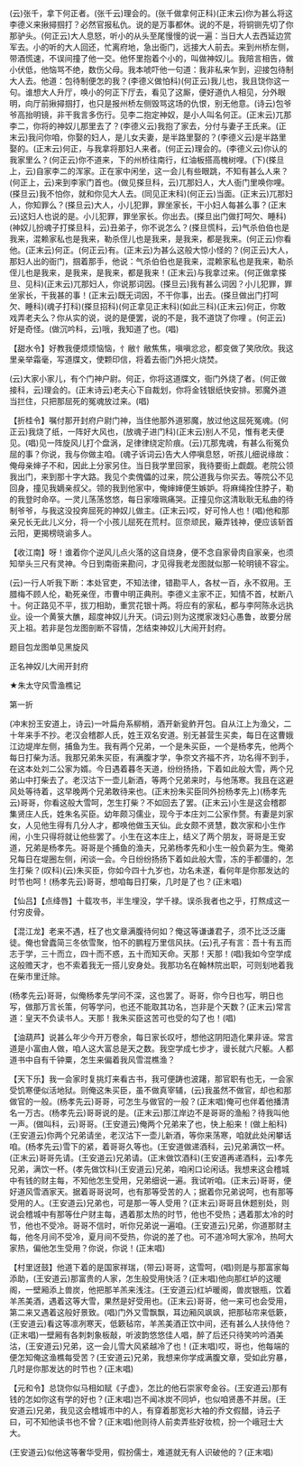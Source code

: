 <!-- { "loadSidebar": true } -->
(云)张千，拿下何正者。(张千云)理会的。(张千做拿何正科)(正末云)你为甚么将这李德义来揪撏掴打？必然官报私仇。说的是万事都休。说的不是，将铜铡先切了你那驴头。(何正云)大人息怒，听小的从头至尾慢慢的说一遍：当日大人去西延边赏军去。小的听的大人回还，忙离府地，急出衙门，远接大人前去。来到州桥左侧，带酒慌速，不误间撞了他一交。他怀里抱着个小的，叫做神奴儿。我陪言相告，做小伏低，他恼骂不绝，数伤父母。我本唬吓他一句道：我非私来乍到，迎接包待制大人去。他道：包待制便怎的我？(李德义做怕科)(何正云)我儿也，我且饶你这一句。谁想大人升厅，唤小的何正下厅去，看见了这厮，便好道仇人相见，分外眼明，向厅前揪撏掴打，也只是报州桥左侧毁骂这场的仇恨，别无他意。(诗云)包爷爷高抬明镜，非干我言多伤行。见李二抱定神奴，是小人叫名何正。(正末云)兀那李二，你将的神奴儿那里去了？(李德义云)我抱了家去，分付与妻子王氏来。(正末云)我问你咱，你娶的妇人，是儿女夫妻，是半路里娶的？(李德义云)是半路里娶的。(正末云)何正，与我拿将那妇人来者。(何正云)理会的。(李德义云)你认的我家里么？(何正云)你不道来，下的州桥往南行，红油板搭高槐树哩。(下)(搽旦上，云)自家李二的浑家。正在家中闲坐，这一会儿有些眼跳，不知有甚么人来？(何正上，云)来到李家门首也。(做见搽旦科，云)兀那妇人，大人衙门里唤你哩。(搽旦云)我不怕你，就和你见大人去。(同见正末科)(何正云)当面。(正末云)兀那妇人，你知罪么？(搽旦云)大人，小儿犯罪，罪坐家长，干小妇人每甚么事？(正末云)这妇人也说的是。小儿犯罪，罪坐家长。你出去。(搽旦出门做打呵欠、睡科)(神奴儿扮魂子打搽旦科，云)丑弟子，你不说怎么？(搽旦慌科，云)气杀伯伯也是我来，混赖家私也是我来，勒杀侄儿也是我来，是我来，都是我来。(何正云)你看他。(正末云)何正。(何正云)有。(正末云)为甚么这般大惊小怪的？(何正云)大人，那妇人出的衙门，掴着那手，他说：气杀伯伯也是我来，混赖家私也是我来，勒杀侄儿也是我来，是我来，是我来，都是我来！(正末云)与我拿过来。(何正做拿搽旦、见科)(正末云)兀那妇人，你说那词因。(搽旦云)我有甚么词因？小儿犯罪，罪坐家长，干我甚的事！(正末云)既无词因，不干你事，出去。(搽旦做出门打呵欠、睡科)(魂子打科)(搽旦招科)(何正拿见正末科)(如此三科)(正末云)何正，你敢戏弄老夫么？你从实的说，说的是便罢，说的不是，我不道饶了你哩
。(何正云)好是奇怪。(做沉吟科，云)哦，我知道了也。(唱)

【甜水令】好教我便烦烦恼恼，忄敝忄敝焦焦，嗔嗔忿忿，都变做了笑欣欣。我这里亲举霜毫，写道牒文，使颗印信，将着去衙门外把火烧焚。

(云)大家小家儿，有个门神户尉。何正，你将这道牒文，衙门外烧了者。(何正做接科，云)理会的。(正末诗云)老夫心下自裁划，你将金钱银纸快安排。邪魔外道当拦住，只把那屈死的冤魂放过来。(唱)

【折桂令】嘱付那开封府户尉门神，当住他那外道邪魔，放过他这屈死冤魂。(何正云)我烧了纸，一阵好大风也，(放魂子进门科)(正末云)别人不见，惟有老夫便见。(唱)见一阵旋风儿打个盘涡，足律律绕定阶痕。(云)兀那鬼魂，有甚么衔冤负屈的事？你说，我与你做主咱。(魂子诉词云)告大人停嗔息怒，听孩儿细说缘故：俺母亲婶子不和，因此上分家另住。当日我学里回家，我待要街上觑觑。老院公领我出门，来到那十字大路。我见个卖傀儡的过来，院公道我与你买去。等院公不见回身，撞见我嫡亲叔父。领的我到他家中，俺婶婶便生嫉妒。将麻绳拴住脖子，勒的我登时命卒。一灵儿荡荡悠悠，每日家嚎珮痛哭。正撞见你这清耿耿无私曲的待制爷爷，与我这没投奔屈死的神奴儿做主。(正末云)哎，好可怜人也！(唱)他和那亲兄长无此儿义分，将一个小孩儿屈死在荒村。叵奈顽民，簸弄钱神，便应该斩首云阳，更揭榜晓谕多人。

【收江南】呀！谁着你个逆风儿点火落的这自烧身，便不念自家骨肉自家亲，也须知举头三尺有灵神。今日到南衙来勘问，才见得我老龙图就似那一轮明镜不容尘。

(云)一行人听我下断：本处官吏，不知法律，错勘平人，各杖一百，永不叙用。王腊梅不顾人伦，勒死亲侄，市曹中明正典刑。李德义主家不正，知情不首，杖断八十。何正路见不平，拔刀相助，重赏花银十两。将应有的家私，都与李阿陈永远执业。设一个黄箓大醮，超度神奴儿升天。(词云)则为这搅家泼妇心愚鲁，故要分居灭上祖。若非是包龙图剖断不容情，怎结束神奴儿大闹开封府。

题目包龙图单见黑旋风

正名神奴儿大闹开封府
　

★朱太守风雪渔樵记

第一折

(冲末扮王安道上，诗云)一叶扁舟系柳梢，酒开新瓮鲊开包。自从江上为渔父，二十年来手不抄。老汉会稽郡人氏，姓王双名安道。别无甚营生买卖，每日在这曹娥江边堤岸左侧，捕鱼为生。我有两个兄弟，一个是朱买臣，一个是杨孝先，他两个每日打柴为活。我那兄弟朱买臣，有满腹才学，争奈文齐福不齐，功名得不到手，在这本处刘二公家为婿。今日遇着暮冬天道，纷纷扬扬，下着如此般大雪，两个兄弟山中打柴去了。老汉沽下一壶儿新酒，等两个兄弟来时，与他荡寒。我且在这避风处等待着，这早晚两个兄弟敢待来也。(正末扮朱买臣同外扮杨孝先上)(杨孝先云)哥哥，你看这般大雪呵，怎生打柴？不如回去了罢。(正末云)小生是这会稽郡集贤庄人氏，姓朱名买臣。幼年颇习儒业，现今于本庄刘二公家作赘。有妻是刘家女，人见他生得有几分人才，都唤他做玉天仙。此女颇不贤慧，数次家和小生作闹，小生只得将就让他些罢了。小生在这本庄上，结义了两个朋友，哥哥是王安道，兄弟是杨孝先。哥哥是个捕鱼的渔夫，兄弟杨孝先和小生一般负薪为生。俺弟兄每日在堤圈左侧，闲谈一会。今日纷纷扬扬下着如此般大雪，冻的手都僵的，怎生打柴？(叹科)(云)朱买臣，你如今四十九岁也，功名未遂，看何年是你那发达的时节也呵！(杨孝先云)哥哥，想咱每日打柴，几时是了也？(正末唱)

【仙吕】【点绛唇】十载攻书，半生埋没，学千禄。误杀我者也之乎，打熬成这一付穷皮骨。

【混江龙】老来不遇，枉了也文章满腹待何如？俺这等谦谦君子，须不比泛泛庸徒。俺也曾蠹简三冬依雪聚，怕不的鹏程万里信风扶。(云)孔子有言：吾十有五而志于学，三十而立，四十而不惑，五十而知天命。天那！天那！(唱)我如今空学成这般赡天才，也不索着我无一搭儿安身处。我那功名在翰林院出职，可则刬地着我在柴市里迁除。

(杨孝先云)哥哥，似俺杨孝先学问不深，这也罢了。哥哥，你今日也写，明日也写，做那万言长策，何等学问，也还不能取其功名，岂非是个天数？(正末云)常言道：皇天不负读书人。天那！我朱买臣这苦可也受的勾了也！(唱)

【油葫芦】说甚么年少今开万卷余，每日家长叹吁，想他这阴阳造化果非诬。常言道是小富由人做，咱人这大富总是天之数。我空学成七步才，谩长就六尺躯。人都道书中自有千钟粟，怎生来偏着我风雪混樵渔？

【天下乐】我一会家时复挑灯来看古书，我可便踌也波躇，那官职有也无，一会家受饥寒便似活地狱。则俺这朱买臣，虽不做真宰辅，(云)我虽然不做官，却也和那做官的一般。(杨孝先云)哥哥，可怎生与做官的一般？(正末唱)俺可也伴着他播清名一万古。(杨孝先云)哥哥说的是。(正末云)那江岸边不是哥哥的渔船？待我叫他一声。(做叫科，云)哥哥。(王安道云)俺两个兄弟来了也，快上船来！(做上船科)(王安道云)你两个兄弟请坐，老汉沽下一壶儿新酒，等你来荡寒，咱就此处闲攀话咱。(杨孝先云)雪下的紧，着哥哥久等也。(王安道做递酒科，云)兄弟满饮一杯。(正末云)哥哥先请。(王安道云)兄弟请。(正末做饮酒科)(王安道再递酒科，云)孝先兄弟，满饮一杯。(孝先做饮科)(王安道云)兄弟，咱闲口论闲话。我想来这会稽城中有钱的财主每，不知他怎生受用，兄弟细说一遍。我试听咱。(正末云)哥哥，便好道风雪酒家天。据着哥哥说呵，也有那等受苦的人；据着你兄弟说呵，也有那等受用的人。(王安道云)兄弟也，可是那一等人受用？(正末云)哥哥且休题别处，则说会稽城中有那等仕户财主每，遇着那太热的时节，他也不受热；遇着那太冷的时节，他也不受冷。哥哥不信时，听你兄弟说一遍咱。(王安道云)兄弟，你道那财主每，他冬月间不受冷，夏月间不受热，你说的差了也。可不道冷呵大家冷，热呵大家热，偏他怎生受用？你说，你说！(正末唱)

【村里迓鼓】他道下着的是国家祥瑞，(带云)哥哥，这雪呵，(唱)则是与那富家每添助，(王安道云)那富贵的人家，怎生般受用快活？(正末唱)他向那红垆的这暖阁，一壁厢添上兽炭，他把那羊羔来浅注。(王安道云)红垆暖阁，兽炭银瓶，饮着羊羔美酒，遇着这等大雪，果然是好受用也。(正末云)哥哥，他一来可也会受用，第二来又遇着这般好景致。(唱)门外又雪飘飘，耳边厢风飒飒，把那毡帘来低簌，(王安道云)看这等凛冽寒天，低簌毡帘，羊羔美酒正饮中间，还有甚么人扶侍他？(正末唱)一壁厢有各刺刺象板敲，听波韵悠悠佳人唱，醉了后还只待笑吟吟酒美沽，(王安道云)兄弟，这一会儿雪大风紧越冷了也！(正末唱)哎，哥也，他每端的便怎知俺这渔樵每受苦？(王安道云)兄弟，我想来你学成满腹文章，受如此穷暴，几时是你那发达的时节也？(正末唱)

【元和令】总饶你似马相如赋《子虚》，怎比的他石崇家夸金谷。(王安道云)那有钱的怎如你这有学的好也？(正末唱)岂不闻冰炭不同垆，也似咱贤愚不并居。(王安道云)兄弟，我见这会稽城市中的人，有穿着那宽衫大袖的乔文假醋，诗云子曰，可不知他读书也不曾？(正末唱)他则待人前卖弄些好妆梳，扮一个峨冠士大大。

(王安道云)似他这等奢华受用，假扮儒士，难道就无有人识破他的？(正末唱)

